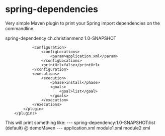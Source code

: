 # spring-dependencies

Very simple Maven plugin to print your Spring import dependencies on the commandline.

 <build>
        <plugins>
            <plugin>
                <artifactId>spring-dependency</artifactId>
                <groupId>ch.christianmenz</groupId>
                <version>1.0-SNAPSHOT</version>      
                
                <configuration>
                    <configLocations>
                        <param>application.xml</param>
                    </configLocations>
                    <printUrl>false</printUrl>
                </configuration>    
                <executions>
                    <execution>
                        <phase>install</phase>
                        <goals>
                            <goal>list</goal>
                        </goals>
                    </execution>
                </executions>                   
            </plugin>
        </plugins>
        

This will print something like:
--- spring-dependency:1.0-SNAPSHOT:list (default) @ demoMaven ---
application.xml
  module1.xml
    module2.xml
